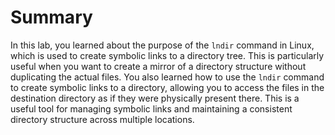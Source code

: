 # Summary

In this lab, you learned about the purpose of the `lndir` command in Linux, which is used to create symbolic links to a directory tree. This is particularly useful when you want to create a mirror of a directory structure without duplicating the actual files. You also learned how to use the `lndir` command to create symbolic links to a directory, allowing you to access the files in the destination directory as if they were physically present there. This is a useful tool for managing symbolic links and maintaining a consistent directory structure across multiple locations.
